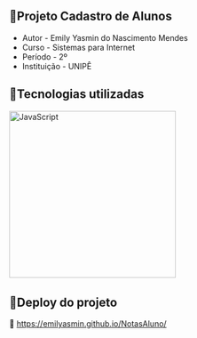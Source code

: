 ## :pushpin:Projeto Cadastro de Alunos
- Autor - Emily Yasmin do Nascimento Mendes
- Curso - Sistemas para Internet
- Período - 2º
- Instituição - UNIPÊ

## :pushpin:Tecnologias utilizadas
<img src="https://user-images.githubusercontent.com/30186107/29488525-f55a69d0-84da-11e7-8a39-5476f663b5eb.png" width="300" title="JavaScript"/> &nbsp;


## :pushpin:Deploy do projeto
:mega:  https://emilyasmin.github.io/NotasAluno/
